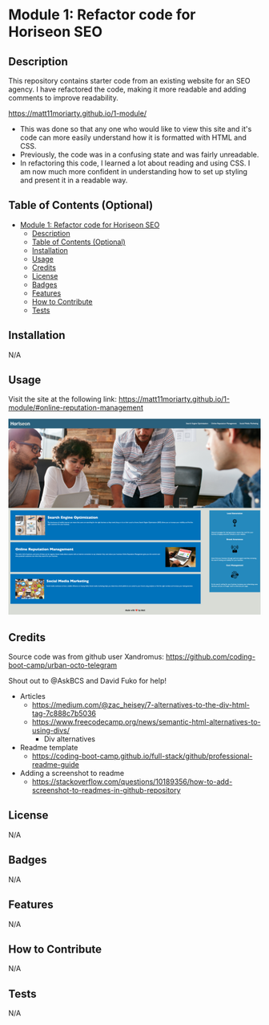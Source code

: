 # Module 1: Refactor code for Horiseon SEO

## Description

This repository contains starter code from an existing website for an SEO agency.
I have refactored the code, making it more readable and adding comments to improve readability.

https://matt11moriarty.github.io/1-module/

- This was done so that any one who would like to view this site and it's code can more easily understand how it is formatted with HTML and CSS.
- Previously, the code was in a confusing state and was fairly unreadable. 
- In refactoring this code, I learned a lot about reading and using CSS. I am now much more confident in understanding how to set up styling and present it in a readable way. 

## Table of Contents (Optional)

- [Module 1: Refactor code for Horiseon SEO](#module-1-refactor-code-for-horiseon-seo)
  - [Description](#description)
  - [Table of Contents (Optional)](#table-of-contents-optional)
  - [Installation](#installation)
  - [Usage](#usage)
  - [Credits](#credits)
  - [License](#license)
  - [Badges](#badges)
  - [Features](#features)
  - [How to Contribute](#how-to-contribute)
  - [Tests](#tests)

## Installation

N/A

## Usage

Visit the site at the following link: 
https://matt11moriarty.github.io/1-module/#online-reputation-management

![alt text](./assets/images/Screenshot%202023-06-09%2011-38-34.png)

## Credits

Source code was from github user Xandromus:
https://github.com/coding-boot-camp/urban-octo-telegram

Shout out to @AskBCS and David Fuko for help! 

- Articles
  - https://medium.com/@zac_heisey/7-alternatives-to-the-div-html-tag-7c888c7b5036
  - https://www.freecodecamp.org/news/semantic-html-alternatives-to-using-divs/
    - Div alternatives
- Readme template
  - https://coding-boot-camp.github.io/full-stack/github/professional-readme-guide
- Adding a screenshot to readme
  - https://stackoverflow.com/questions/10189356/how-to-add-screenshot-to-readmes-in-github-repository


## License

N/A

## Badges

N/A

## Features

N/A

## How to Contribute

N/A

## Tests

N/A